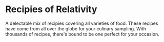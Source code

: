 Recipies of Relativity
======================

A delectable mix of recipies covering all varieties of food. 
These recipes have come from all over the globe for your culinary sampling.
With thousands of recipes, there's bound to be one perfect for your occasion.

